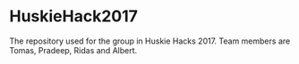 # HuskieHack2017
The repository used for the group in Huskie Hacks 2017. Team members are Tomas, Pradeep, Ridas and Albert.
